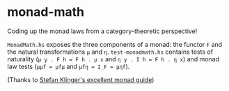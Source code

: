 # monad-math
Coding up the monad laws from a category-theoretic perspective!

`MonadMath.hs` exposes the three components of a monad: the functor `F` and the natural transformations `µ` and `η`.
`test-monadmath.hs` contains tests of naturality (`µ y . F h = F h . µ x` and `η y . I h = F h . η x`) and monad law tests (`µµf = µfµ` and `µfη = I_F = µηf`).

(Thanks to [Stefan Klinger's excellent monad guide](http://stefan-klinger.de/files/monadGuide.pdf))
